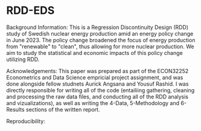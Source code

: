 # RDD-EDS
Background Information:
This is a Regression Discontinuity Design (RDD) study of Swedish nuclear energy production amid an energy policy change in June 2023.
The policy change broadened the focus of energy production from "renewable" to "clean", thus allowing for more nuclear production.
We aim to study the statistical and economic impacts of this policy change utilizing RDD.

Acknowledgements:
This paper was prepared as part of the ECON32252 Econometrics and Data Science empricial project assignment, and was done alongside fellow studnets Aurick Angsana and Yousuf Rashid. I was directly responsible for writing all of the code (entailiing gathering, cleaning and processing the raw data files, and conducting all of the RDD analysis and vizualizations), as well as writing the 4-Data, 5-Methodology and 6-Results sections of the written report. 

Reproducibility:

